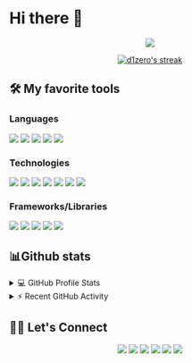 # Hi there 👋


<p align="center">
  <a href="https://github.com/DenverCoder1/readme-typing-svg"><img src="https://readme-typing-svg.herokuapp.com?color=%23F93B8D&size=22&center=true&lines=Full+Stack+Web+Developer;Mobile+Developer;Always+Learning+New+Things"></a>
</p>

<p align="center">
  <a href="https://github.com/DenverCoder1/github-readme-streak-stats">
    <img title="🔥 Get streak stats for your profile at git.io/streak-stats" alt="d1zero's streak" src="https://github-readme-streak-stats.herokuapp.com/?user=d1zero&theme=radical&hide_border=true&date_format=j%20M%5B%20Y%5D"/>
  </a>
</p>

## 🛠️ My favorite tools
### Languages
<p>
<a href="https://www.python.org/" target="_blank"><img src="https://img.shields.io/badge/Python-%23010409?style=for-the-badge&logo=python&logoColor=3C74A1&labelColor=FEE06A"></a>
<a href="https://golang.org/" target="_blank"><img src="https://img.shields.io/badge/Go-%23010409?style=for-the-badge&logo=go&logoColor=fff&labelColor=00ADD8"></a>
<a href="https://www.javascript.com/" target="_blank"><img src="https://img.shields.io/badge/Javascript-%23010409?style=for-the-badge&logo=javascript&logoColor=010409&labelColor=F7DF1E"></a>
<a href="https://dart.dev/" target="_blank"><img src="https://img.shields.io/badge/Dart-%23010409?style=for-the-badge&logo=dart&logoColor=fff&labelColor=0175C2"></a>
<a href="https://www.postgresql.org/" target="_blank"><img src="https://img.shields.io/badge/SQL-%23010409?style=for-the-badge&logo=postgresql&logoColor=fff&labelColor=4169E1"></a>
</p>


### Technologies
<p>
<a href="https://code.visualstudio.com/" target="_blank"><img src="https://img.shields.io/badge/VSCode-%23010409?style=for-the-badge&logo=visualstudiocode&logoColor=fff&labelColor=007ACC"></a>
<a href="https://www.docker.com/" target="_blank"><img src="https://img.shields.io/badge/Docker-%23010409?style=for-the-badge&logo=docker&logoColor=fff&labelColor=2496ED"></a>
<a href="https://www.postman.com/" target="_blank"><img src="https://img.shields.io/badge/Postman-%23010409?style=for-the-badge&logo=postman&logoColor=fff&labelColor=FF6C37"></a>
<a href="https://www.postgresql.org/" target="_blank"><img src="https://img.shields.io/badge/PostgreSQL-%23010409?style=for-the-badge&logo=postgresql&logoColor=fff&labelColor=4169E1"></a>
<a href="https://firebase.google.com/" target="_blank"><img src="https://img.shields.io/badge/Firebase-%23010409?style=for-the-badge&logo=firebase&logoColor=010409&labelColor=FFCA28"></a>
<a href="https://git-scm.com/" target="_blank"><img src="https://img.shields.io/badge/Git-%23010409?style=for-the-badge&logo=git&logoColor=fff&labelColor=F05032"></a>
<a href="https://mobaxterm.mobatek.net/" target="_blank"><img src="https://img.shields.io/badge/MobaXTerm-%23010409?style=for-the-badge&logo=windowsterminal&logoColor=fff&labelColor=4D4D4D"></a>
</p>


### Frameworks/Libraries
<p>
<a href="https://www.djangoproject.com/" target="_blank"><img src="https://img.shields.io/badge/Django-%23010409?style=for-the-badge&logo=django&logoColor=fff&labelColor=092E20"></a>
<a href="https://ru.reactjs.org/" target="_blank"><img src="https://img.shields.io/badge/React-%23010409?style=for-the-badge&logo=react&logoColor=010409&labelColor=61DAFB"></a>
<a href="https://mui.com/" target="_blank"><img src="https://img.shields.io/badge/Material%20UI-%23010409?style=for-the-badge&logo=materialui&logoColor=fff&labelColor=0081CB"></a>
<a href="https://mobx.js.org/README.html" target="_blank"><img src="https://img.shields.io/badge/Mobx-%23010409?style=for-the-badge&logo=mobx&logoColor=fff&labelColor=FF9955"></a>
<a href="https://flutter.dev/" target="_blank"><img src="https://img.shields.io/badge/Flutter-%23010409?style=for-the-badge&logo=flutter&logoColor=fff&labelColor=02569B"></a>
</p>


## 📊Github stats


<details> 
  <summary>💻 GitHub Profile Stats</summary>
  <br/>
    <a href="https://github.com/anuraghazra/github-readme-stats" target="_blank"><img alt="Yashita's Github Stats" src="https://github-readme-stats.vercel.app/api?username=d1zero&theme=radical&show_icons=true&count_private=true&hide_border=true" height="192px"/></a>
  <a href="https://github.com/anuraghazra/github-readme-stats" target="_blank"><img alt="Yashita's Top Languages" src="https://github-readme-stats.vercel.app/api/top-langs/?username=d1zero&langs_count=8&layout=compact&theme=radical&hide_border=true" height="192px"/></a>
  <br/>
  <b>Note:</b> Top languages is only a metric of the languages my public code consists of and doesn't reflect experience or skill level.
</details>

<!-- https://github.com/ashutosh00710/github-readme-activity-graph -->
<details>
  <summary>⚡ Recent GitHub Activity</summary>
  <br/>
   <a href="https://github.com/ashutosh00710/github-readme-activity-graph" target="_blank"><img alt="d1zero's Activity Graph" src="https://activity-graph.herokuapp.com/graph?username=d1zero&custom_title=d1zero's%20Contribution%20Graph&theme=react-dark&&\\hide_border=true" /></a>
  <br/>
</details>

## 🙋‍♀️ Let's Connect

<p align="center">
    <a href="https://d1zero.ru/"><img src="https://img.icons8.com/nolan/50/domain.png"/></a>
    <a href="https://github.com/d1zero"><img src="https://img.icons8.com/nolan/50/github.png"/></a>
    <a href="https://t.me/d1z3ro"><img src="https://img.icons8.com/nolan/50/telegram-app.png"/></a>
    <a href="https://discord.gg/sm3Dst4UbN"><img src="https://img.icons8.com/nolan/50/discord-logo.png"/></a>
    <a href="mailto:alexsergeev45@gmail.com"><img src="https://img.icons8.com/nolan/50/gmail.png"/></a>
    <a href="https://vk.me/d1zero"><img src="https://img.icons8.com/nolan/50/vk-circled.png"/></a>
</p>

</p>
